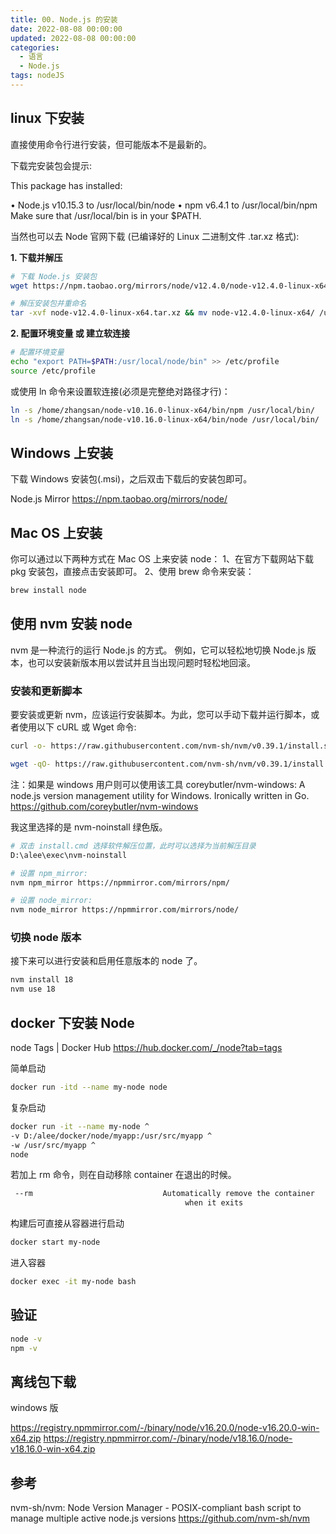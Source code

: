 ```yaml
---
title: 00. Node.js 的安装
date: 2022-08-08 00:00:00
updated: 2022-08-08 00:00:00
categories:
  - 语言
  - Node.js
tags: nodeJS
---
```


## linux 下安装

直接使用命令行进行安装，但可能版本不是最新的。

下载完安装包会提示:

This package has installed:

• Node.js v10.15.3 to /usr/local/bin/node
• npm v6.4.1 to /usr/local/bin/npm
Make sure that /usr/local/bin is in your $PATH.

当然也可以去 Node 官网下载 (已编译好的 Linux 二进制文件 .tar.xz 格式):

**1. 下载并解压**

```sh
# 下载 Node.js 安装包
wget https://npm.taobao.org/mirrors/node/v12.4.0/node-v12.4.0-linux-x64.tar.xz

# 解压安装包并重命名
tar -xvf node-v12.4.0-linux-x64.tar.xz && mv node-v12.4.0-linux-x64/ /usr/local/node
```

**2. 配置环境变量 或 建立软连接**

```bash
# 配置环境变量
echo "export PATH=$PATH:/usr/local/node/bin" >> /etc/profile
source /etc/profile
```

或使用 ln 命令来设置软连接(必须是完整绝对路径才行)：

```sh
ln -s /home/zhangsan/node-v10.16.0-linux-x64/bin/npm /usr/local/bin/
ln -s /home/zhangsan/node-v10.16.0-linux-x64/bin/node /usr/local/bin/
```

## Windows 上安装

下载 Windows 安装包(.msi)，之后双击下载后的安装包即可。

Node.js Mirror
<https://npm.taobao.org/mirrors/node/>

## Mac OS 上安装

你可以通过以下两种方式在 Mac OS 上来安装 node：
1、在官方下载网站下载 pkg 安装包，直接点击安装即可。
2、使用 brew 命令来安装：

```bash
brew install node
```

## 使用 nvm 安装 node

nvm 是一种流行的运行 Node.js 的方式。 例如，它可以轻松地切换 Node.js 版本，也可以安装新版本用以尝试并且当出现问题时轻松地回滚。

### 安装和更新脚本

要安装或更新 nvm，应该运行安装脚本。为此，您可以手动下载并运行脚本，或者使用以下 cURL 或 Wget 命令:

```sh
curl -o- https://raw.githubusercontent.com/nvm-sh/nvm/v0.39.1/install.sh | bash
```

```sh
wget -qO- https://raw.githubusercontent.com/nvm-sh/nvm/v0.39.1/install.sh | bash
```

注：如果是 windows 用户则可以使用该工具
coreybutler/nvm-windows: A node.js version management utility for Windows. Ironically written in Go.
<https://github.com/coreybutler/nvm-windows>

我这里选择的是 nvm-noinstall 绿色版。

```sh
# 双击 install.cmd 选择软件解压位置，此时可以选择为当前解压目录
D:\alee\exec\nvm-noinstall

# 设置 npm_mirror:
nvm npm_mirror https://npmmirror.com/mirrors/npm/

# 设置 node_mirror:
nvm node_mirror https://npmmirror.com/mirrors/node/
```

### 切换 node 版本

接下来可以进行安装和启用任意版本的 node 了。

```sh
nvm install 18
nvm use 18
```

## docker 下安装 Node

node Tags | Docker Hub
<https://hub.docker.com/_/node?tab=tags>

简单启动

```sh
docker run -itd --name my-node node
```

复杂启动

```sh
docker run -it --name my-node ^
-v D:/alee/docker/node/myapp:/usr/src/myapp ^
-w /usr/src/myapp ^
node
```

若加上 rm 命令，则在自动移除 container 在退出的时候。

```sh
 --rm                             Automatically remove the container
                                       when it exits
```

构建后可直接从容器进行启动

```sh
docker start my-node
```

进入容器

```sh
docker exec -it my-node bash
```

## 验证

```sh
node -v
npm -v
```

## 离线包下载

windows 版

<https://registry.npmmirror.com/-/binary/node/v16.20.0/node-v16.20.0-win-x64.zip>
<https://registry.npmmirror.com/-/binary/node/v18.16.0/node-v18.16.0-win-x64.zip>

## 参考

nvm-sh/nvm: Node Version Manager - POSIX-compliant bash script to manage multiple active node.js versions
<https://github.com/nvm-sh/nvm>
